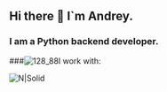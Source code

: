 ## Hi there 👋 I`m Andrey.


### I am a Python backend developer.


###![128_88](https://user-images.githubusercontent.com/90990985/179074970-b0120a77-5b13-4179-b97a-d766ac22a758.png)I work with:

![N|Solid](https://camo.githubusercontent.com/e77c62827b31450c57b162f2c71616b24adaff4173792cf8bbec7b4b835b0b5e/68747470733a2f2f696d672e736869656c64732e696f2f62616467652f646f636b65722d636f6e7461696e6572732d2532333234393645443f7374796c653d666c6174266c6f676f3d646f636b6572)


<!--
**Raa78/Raa78** is a ✨ _special_ ✨ repository because its `README.md` (this file) appears on your GitHub profile.

Here are some ideas to get you started:

- 🔭 I’m currently working on ...
- 🌱 I’m currently learning ...
- 👯 I’m looking to collaborate on ...
- 🤔 I’m looking for help with ...
- 💬 Ask me about ...
- 📫 How to reach me: ...
- 😄 Pronouns: ...
- ⚡ Fun fact: ...
-->
